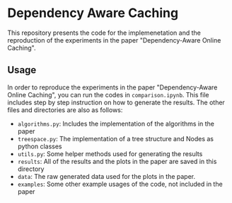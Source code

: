 # Dependency Aware Caching
This repository presents the code for the implemenetation and the reproduction of the experiments in the paper "Dependency-Aware Online Caching".

## Usage
In order to reproduce the experiments in the paper "Dependency-Aware Online Caching", you can run the codes in `comparison.ipynb`. This file includes step by step instruction on how to generate the results. The other files and directories are also as follows:
- `algorithms.py`: Includes the implementation of the algorithms in the paper
- `treespace.py`: The implementation of a tree structure and Nodes as python classes
- `utils.py`: Some helper methods used for generating the results
- `results`: All of the results and the plots in the paper are saved in this directory
- `data`: The raw generated data used for the plots in the paper.
- `examples`: Some other example usages of the code, not included in the paper
